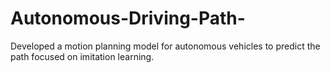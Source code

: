 # Autonomous-Driving-Path-
Developed a motion planning model for autonomous vehicles to predict the path focused on imitation learning.
